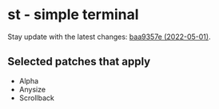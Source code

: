 # st - simple terminal

Stay update with the latest changes:
[baa9357e (2022-05-01)](https://git.suckless.org/st/commit/baa9357e96d2478baa52a3301e70ac80a229b726.html).

## Selected patches that apply

- Alpha
- Anysize
- Scrollback
